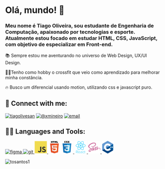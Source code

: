 <h1> Olá, mundo! 👋 </h1>

<h3 align="left">Meu nome é Tiago Oliveira, sou estudante de Engenharia de Computação, apaixonado por tecnologias e esporte. Atualmente estou focado em estudar HTML, CSS, JavaScript, com objetivo de especializar em Front-end.</h3>

<p>📚  Sempre estou me aventurando no universo de Web Design, UX/UI Design.<p>
<p>🏋️‍♂️Tenho como hobby o crossfit que veio como aprendizado para melhorar minha constância. <p>
<p>🔥  Busco um diferencial usando motion, utilizando css e javascript puro.  </p>

<h2 align="left">📱 Connect with me:</h2>

<p align="left">
<a href="https://linkedin.com/in/tiagolivesan" target="_blank"><img align="center" src="https://img.shields.io/badge/LinkedIn-0077B5?style=for-the-badge&logo=linkedin&logoColor=white" alt="tiagolivesan" /></a>
<a href="https://instagram.com/@xmineiro" target="_blank"><img align="center" src="https://img.shields.io/badge/xmineiro-342680?style=for-the-badge&logo=instagram&logoColor=white" alt="@xmineiro" /></a>
<a href="mailto:tiagolivesan@outlook.com" target="_blank"><img align="center" src="https://img.shields.io/badge/tiagolivesan@outlook.com-0078D4?style=for-the-badge&logo=microsoft-outlook&logoColor=white" alt="email" /></a>

</p>

<h2 align="left">👨‍💻 Languages and Tools:</h2>

<p align="left"> 
  
<a href="https://www.figma.com/" target="_blank"> <img src="https://www.vectorlogo.zone/logos/figma/figma-icon.svg" alt="figma" width="40" height="40"/></a><a href="https://git-scm.com/" target="_blank"> <img src="https://www.vectorlogo.zone/logos/git-scm/git-scm-icon.svg" alt="git" width="40" height="40"/></a><a href="https://developer.mozilla.org/en-US/docs/Web/JavaScript" target="_blank"> <img src="https://raw.githubusercontent.com/devicons/devicon/master/icons/javascript/javascript-original.svg" alt="javascript" width="40" height="40"/></a><a href="https://www.w3.org/html/" target="_blank"> <img src="https://raw.githubusercontent.com/devicons/devicon/master/icons/html5/html5-original-wordmark.svg" alt="html5" width="40" height="40"/></a><a href="https://www.w3schools.com/css/" target="_blank"><img src="https://raw.githubusercontent.com/devicons/devicon/master/icons/css3/css3-original-wordmark.svg" alt="css3" width="40" height="40"/><a href="https://reactjs.org/" target="_blank"> <img src="https://raw.githubusercontent.com/devicons/devicon/master/icons/react/react-original-wordmark.svg" alt="react" width="40" height="40"/></a><a href="https://sass-lang.com" target="_blank"> <img src="https://raw.githubusercontent.com/devicons/devicon/master/icons/sass/sass-original.svg" alt="sass" width="40" height="40"/></a><a href="https://www.w3schools.com/cpp/" target="_blank"> <img src="https://raw.githubusercontent.com/devicons/devicon/master/icons/cplusplus/cplusplus-original.svg" alt="cplusplus" width="40" height="40"/></a>

</p>

<p><img align="center" src="https://github-readme-stats.vercel.app/api/top-langs?username=tosantos1&show_icons=true&locale=en&layout=compact" alt="tosantos1" /></p>
